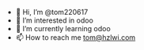 - 👋 Hi, I’m @tom220617
- 👀 I’m interested in odoo
- 🌱 I’m currently learning odoo
- 📫 How to reach me tom@hzlwi.com

<!---
tom220617/tom220617 is a ✨ special ✨ repository because its `README.md` (this file) appears on your GitHub profile.
You can click the Preview link to take a look at your changes.
--->
